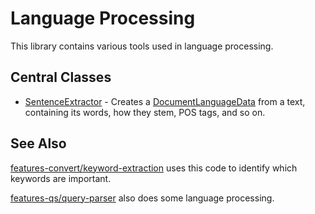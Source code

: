 # Language Processing

This library contains various tools used in language processing.

## Central Classes

* [SentenceExtractor](src/main/java/nu/marginalia/language/sentence/SentenceExtractor.java) - 
Creates a [DocumentLanguageData](src/main/java/nu/marginalia/language/model/DocumentLanguageData.java) from a text, containing
its words, how they stem, POS tags, and so on. 

## See Also

[features-convert/keyword-extraction](../../features-convert/keyword-extraction) uses this code to identify which keywords
are important.

[features-qs/query-parser](../../features-qs/query-parser) also does some language processing.